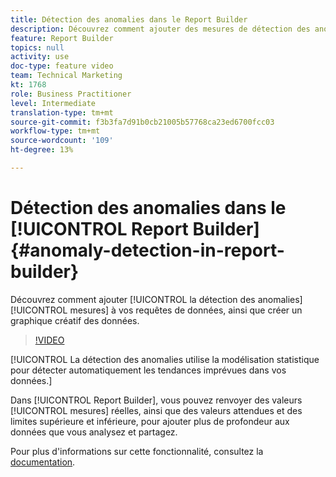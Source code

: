 ```yaml
---
title: Détection des anomalies dans le Report Builder
description: Découvrez comment ajouter des mesures de détection des anomalies à vos requêtes de données, ainsi que créer un graphique créatif des données.
feature: Report Builder
topics: null
activity: use
doc-type: feature video
team: Technical Marketing
kt: 1768
role: Business Practitioner
level: Intermediate
translation-type: tm+mt
source-git-commit: f3b3fa7d91b0cb21005b57768ca23ed6700fcc03
workflow-type: tm+mt
source-wordcount: '109'
ht-degree: 13%

---
```



#  Détection des anomalies dans le  [!UICONTROL Report Builder] {#anomaly-detection-in-report-builder}

Découvrez comment ajouter [!UICONTROL la détection des anomalies] [!UICONTROL mesures] à vos requêtes de données, ainsi que créer un graphique créatif des données.

>[!VIDEO](https://video.tv.adobe.com/v/23543/?quality=12)

[!UICONTROL La détection des anomalies utilise la modélisation statistique pour détecter automatiquement les tendances imprévues dans vos données.]

Dans [!UICONTROL Report Builder], vous pouvez renvoyer des valeurs [!UICONTROL mesures] réelles, ainsi que des valeurs attendues et des limites supérieure et inférieure, pour ajouter plus de profondeur aux données que vous analysez et partagez.

Pour plus d&#39;informations sur cette fonctionnalité, consultez la [documentation](https://marketing.adobe.com/resources/help/en_US/arb/anomaly_detection.html).
